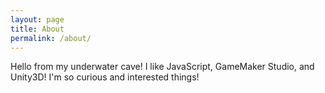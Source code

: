 ```yaml
---
layout: page
title: About
permalink: /about/
---
```


Hello from my underwater cave! I like JavaScript, GameMaker Studio, and Unity3D! I'm so curious and interested things!
